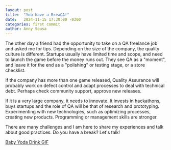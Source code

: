 ```yaml
---
layout: post
title:  "You have a BreaQA!"
date:   2024-11-15 17:30:00 -0300
categories: first commit
author: Anny Sousa
---
```

The other day a friend had the opportunity to take on a QA freelance job and asked me for tips. Depending on the size of the company, the quality culture is different. Startups usually have limited time and scope, and need to launch the game before the money runs out. They see QA as a "moment", and leave it for the end as a "polishing" or testing stage, or a store checklist. 


If the company has more than one game released, Quality Assurance will probably work on defect control and adapt processes to deal with technical debt. Perhaps check community support, approve new releases.


If it is a very large company, it needs to innovate. It invests in hackathons, buys startups and the role of QA will be that of research and prototyping. Experimenting with new technologies, such as optimizing processes, creating new products. Programming or management skills are stronger.

There are many challenges and I am here to share my experiences and talk about good practices. Do you have a break? Let's talk!
<div class="tenor-gif-embed" data-postid="15711760" data-share-method="host" data-aspect-ratio="1.50943" data-width="100%"><a href="https://tenor.com/view/baby-yoda-drink-cute-gif-15711760">Baby Yoda Drink GIF</a></div> <script type="text/javascript" async src="https://tenor.com/embed.js"></script>
